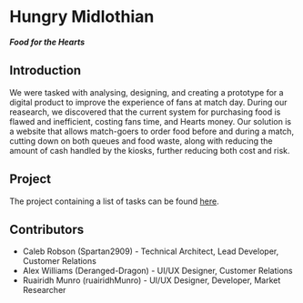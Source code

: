 # Hungry Midlothian

 ***Food for the Hearts***

## Introduction

 We were tasked with analysing, designing, and creating a prototype for a digital product to improve the experience of fans at match day. During our reasearch, we discovered that the current system for purchasing food is flawed and inefficient, costing fans time, and Hearts money. Our solution is a website that allows match-goers to order food before and during a match, cutting down on both queues and food waste, along with reducing the amount of cash handled by the kiosks, further reducing both cost and risk. 

## Project

 The project containing a list of tasks can be found [here](https://github.com/users/Spartan2909/projects/1/views/3).

## Contributors

* Caleb Robson (Spartan2909) - Technical Architect, Lead Developer, Customer Relations
* Alex Williams (Deranged-Dragon) - UI/UX Designer, Customer Relations
* Ruairidh Munro (ruairidhMunro) - UI/UX Designer, Developer, Market Researcher
